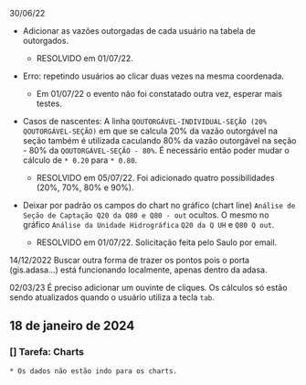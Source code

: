 
30/06/22
* Adicionar as vazões outorgadas de cada usuário na tabela de outorgados.
  * RESOLVIDO em 01/07/22.
    
* Erro: repetindo usuários ao clicar duas vezes na mesma coordenada.
  * Em 01/07/22 o evento não foi constatado outra vez, esperar mais testes.
    
* Casos de nascentes: A linha `QOUTORGÁVEL-INDIVIDUAL-SEÇÃO (20% QOUTORGÁVEL-SEÇÃO)` em que se calcula 20% da vazão outorgável na seção também é utilizada caculando 80% da vazão outorgável na seção - 80% da `QOUTORGÁVEL-SEÇÃO - 80%`. É necessário então poder mudar o cálculo de `* 0.20` para `* 0.80`.
  * RESOLVIDO em 05/07/22. Foi adicionado quatro possibilidades (20%, 70%, 80% e 90%).
  
* Deixar por padrão os campos do chart no gráfico (chart line) `Análise de Seção de Captação Q20 da Q80 e Q80 - out` ocultos. O mesmo no gráfico `Análise da Unidade Hidrográfica` `Q20 da Q UH` e `Q80 Q out`.
  * RESOLVIDO em 01/07/22. Solicitação feita pelo Saulo por email.

14/12/2022
Buscar outra forma de trazer os pontos pois o porta (gis.adasa...) está funcionando localmente, apenas dentro da adasa.

02/03/23
É preciso adicionar um ouvinte de cliques. Os cálculos só estão sendo atualizados quando o usuário utiliza  a tecla `tab`.


## 18 de janeiro de 2024
  ### [] Tarefa: Charts
    * Os dados não estão indo para os charts.